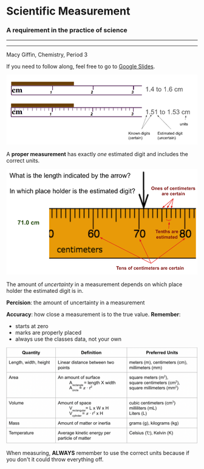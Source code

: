# Scientific Measurement

### A requirement in the practice of science

---
---
Macy Giffin,
Chemistry,
Period 3


If you need to follow along, feel free to go to [Google Slides](https://docs.google.com/presentation/d/10nFf0TFdjhRJ-NAuVGHlCKi29uMEjvmvxi4QQLVtBV8/edit#slide=id.p "Scientific Measurement").

![Proper Measurement](Images/propermeasurement.png "Proper Measurement")

A **proper measurement** has exactly _one_ estimated digit and includes the correct units.

![Practice Measurement](Images/lengthguessing.png "Practice")

The amount of _uncertainty_ in a measurement depends on which place holder the estimated digit is in.

**Percision**: the amount of uncertainty in a measurement

**Accuracy**: how close a measurement is to the true value.
**Remember**:

- starts at zero
- marks are properly placed
- always use the classes data, not your own

![Correct Units](Images/correctunits.png "Correct Units")

When measuring, **ALWAYS** remember to use the correct units because if you don't it could throw everything off.
